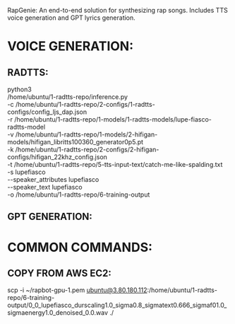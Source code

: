 RapGenie: An end-to-end solution for synthesizing rap songs. Includes TTS voice generation and GPT lyrics generation.

# VOICE GENERATION:

## RADTTS:

python3 \
/home/ubuntu/1-radtts-repo/inference.py \
-c /home/ubuntu/1-radtts-repo/2-configs/1-radtts-configs/config_ljs_dap.json \
-r /home/ubuntu/1-radtts-repo/1-models/1-radtts-models/lupe-fiasco-radtts-model \
-v /home/ubuntu/1-radtts-repo/1-models/2-hifigan-models/hifigan_libritts100360_generator0p5.pt \
-k /home/ubuntu/1-radtts-repo/2-configs/2-hifigan-configs/hifigan_22khz_config.json \
-t /home/ubuntu/1-radtts-repo/5-tts-input-text/catch-me-like-spalding.txt \
-s lupefiasco \
--speaker_attributes lupefiasco \
--speaker_text lupefiasco \
-o /home/ubuntu/1-radtts-repo/6-training-output

## GPT GENERATION:

# COMMON COMMANDS:

## COPY FROM AWS EC2:

scp -i ~/rapbot-gpu-1.pem ubuntu@3.80.180.112:/home/ubuntu/1-radtts-repo/6-training-output/0_0_lupefiasco_durscaling1.0_sigma0.8_sigmatext0.666_sigmaf01.0_sigmaenergy1.0_denoised_0.0.wav ./